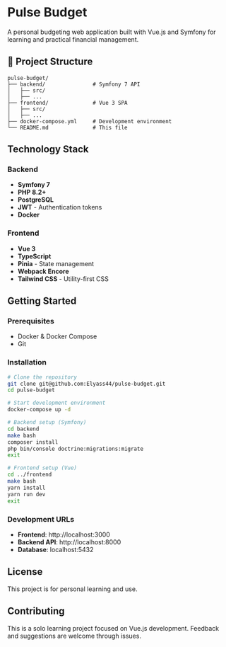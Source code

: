 # Pulse Budget

A personal budgeting web application built with Vue.js and Symfony for learning and practical financial management.

## 📁 Project Structure

```
pulse-budget/
├── backend/               # Symfony 7 API
│   ├── src/
│   ├── ...
├── frontend/              # Vue 3 SPA
│   ├── src/
│   ├── ...
├── docker-compose.yml     # Development environment
└── README.md              # This file
```

## Technology Stack

### Backend
- **Symfony 7**
- **PHP 8.2+**
- **PostgreSQL**
- **JWT** - Authentication tokens
- **Docker**

### Frontend
- **Vue 3**
- **TypeScript**
- **Pinia** - State management
- **Webpack Encore**
- **Tailwind CSS** - Utility-first CSS

## Getting Started

### Prerequisites
- Docker & Docker Compose
- Git

### Installation
```bash
# Clone the repository
git clone git@github.com:Elyass44/pulse-budget.git
cd pulse-budget

# Start development environment
docker-compose up -d

# Backend setup (Symfony)
cd backend
make bash
composer install
php bin/console doctrine:migrations:migrate
exit

# Frontend setup (Vue)
cd ../frontend
make bash
yarn install
yarn run dev
exit
```

### Development URLs
- **Frontend**: http://localhost:3000
- **Backend API**: http://localhost:8000
- **Database**: localhost:5432

## License

This project is for personal learning and use.

## Contributing

This is a solo learning project focused on Vue.js development. Feedback and suggestions are welcome through issues.
